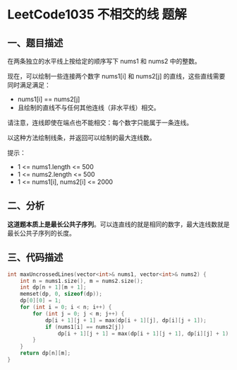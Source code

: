 # LeetCode1035 不相交的线 题解

## 一、题目描述

在两条独立的水平线上按给定的顺序写下 nums1 和 nums2 中的整数。

现在，可以绘制一些连接两个数字 nums1[i] 和 nums2[j] 的直线，这些直线需要同时满足满足：

+ nums1[i] == nums2[j]
+ 且绘制的直线不与任何其他连线（非水平线）相交。

请注意，连线即使在端点也不能相交：每个数字只能属于一条连线。

以这种方法绘制线条，并返回可以绘制的最大连线数。

提示：

+ 1 <= nums1.length <= 500
+ 1 <= nums2.length <= 500
+ 1 <= nums1[i], nums2[i] <= 2000



## 二、分析

**这道题本质上是最长公共子序列**。可以连直线的就是相同的数字，最大连线数就是最长公共子序列的长度。



## 三、代码描述

```c++
int maxUncrossedLines(vector<int>& nums1, vector<int>& nums2) {
    int n = nums1.size(), m = nums2.size();
    int dp[n + 1][m + 1];
    memset(dp, 0, sizeof(dp));
    dp[0][0] = 1;
    for (int i = 0; i < n; i++) {
        for (int j = 0; j < m; j++) {
            dp[i + 1][j + 1] = max(dp[i + 1][j], dp[i][j + 1]);
            if (nums1[i] == nums2[j]) 
                dp[i + 1][j + 1] = max(dp[i + 1][j + 1], dp[i][j] + 1);
        }
    }
    return dp[n][m];
}
```

